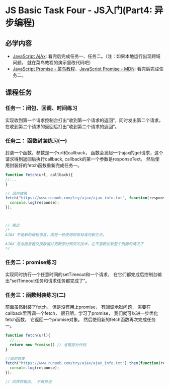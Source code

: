 # JS Basic Task Four - JS入门(Part4: 异步编程)

## 必学内容
+ [JavaScript AjAx](https://www.runoob.com/js/js-async.html): 看完后完成任务一、任务二。（注：如果本地运行出现跨域问题， 就在菜鸟教程的演示里改代码吧）
+ [JavaScript Promise - 菜鸟教程](https://www.runoob.com/js/js-promise.html)、[JavaScript Promise - MDN](https://developer.mozilla.org/zh-CN/docs/Web/JavaScript/Reference/Global_Objects/Promise): 看完后完成任务二。

## 课程任务
### 任务一：闭包、回调、时间练习
实现收到第一个请求控制台打出“收到第一个请求的返回”，同时发出第二个请求，在收到第二个请求的返回后打出“收到第二个请求的返回”。

### 任务二： 函数封装练习(一)
封装一个函数，参数是一个url和callback， 函数会发起一个ajax的get请求，这个请求得到返回后执行callback, callback的第一个参数是responseText。
然后使用封装好的fetch函数重新完成任务一。
```javascript
function fetch(url, callback){
//...
}

// 调用效果
fetch("https://www.runoob.com/try/ajax/ajax_info.txt", function(response){
  console.log(response);
});



// 输出 
/*
AJAX 不是新的编程语言，而是一种使用现有标准的新方法。

AJAX 是与服务器交换数据并更新部分网页的技术，在不重新加载整个页面的情况下
*/
```

### 任务二：promise练习
实现同时执行一个任意时间的setTimeout和一个请求， 在它们都完成后控制台输出“setTimeout任务和请求任务都完成了”。

### 任务三：函数封装练习(二)
前面虽然封装了fetch， 但是没有用上promise， 有回调地狱问题， 需要在callback里再调一个fetch， 很丑陋。学习了promise， 我们就可以进一步优化fetch函数， 它返回一个promise对象。
然后使用新的fetch函数再次完成任务一。
```javascript
function fetch(url){
  //....
  return new Promise() // 省略部分代码
}

//调用效果
fetch("https://www.runoob.com/try/ajax/ajax_info.txt").then(function(response){
  console.log(response);
});

// 同样的输出， 不再赘述
```